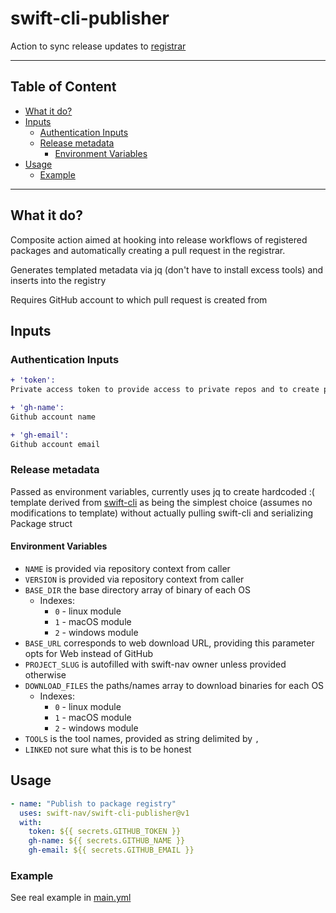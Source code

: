 # swift-cli-publisher

Action to sync release updates to [registrar](https://github.com/swift-nav/package-registry)

---

## Table of Content

- [What it do?](#what-it-do)
- [Inputs](#inputs)
    - [Authentication Inputs](#authentication-inputs)
    - [Release metadata](#release-metadata)
        - [Environment Variables](#environment-variables)
- [Usage](#usage)
    - [Example](#example)

---

## What it do?

Composite action aimed at hooking into release workflows of registered packages and
automatically creating a pull request in the registrar.

Generates templated metadata via jq (don't have to install excess tools) and inserts
into the registry

Requires GitHub account to which pull request is created from

## Inputs

### Authentication Inputs

```diff
+ 'token': 
Private access token to provide access to private repos and to create pull requests under

+ 'gh-name': 
Github account name

+ 'gh-email': 
Github account email
```

### Release metadata

Passed as environment variables, currently uses jq to create hardcoded :( template derived
from [swift-cli](https://github.com/swift-nav/swift-cli/blob/e6c6e72e76b89f99b2684ec6703dff0c60a3737b/swift/src/types.rs#L18)
as being the simplest choice (assumes no modifications to template) without actually pulling swift-cli
and serializing Package struct

#### Environment Variables

- `NAME` is provided via repository context from caller
- `VERSION` is provided via repository context from caller
- `BASE_DIR` the base directory array of binary of each OS
    - Indexes:
        - `0` - linux module
        - `1` - macOS module
        - `2` - windows module
- `BASE_URL` corresponds to web download URL, providing this parameter opts for Web instead of GitHub
- `PROJECT_SLUG` is autofilled with swift-nav owner unless provided otherwise
- `DOWNLOAD_FILES` the paths/names array to download binaries for each OS
    - Indexes:
        - `0` - linux module
        - `1` - macOS module
        - `2` - windows module
- `TOOLS` is the tool names, provided as string delimited by `,`
- `LINKED` not sure what this is to be honest

## Usage

```yml
- name: "Publish to package registry"
  uses: swift-nav/swift-cli-publisher@v1
  with:
    token: ${{ secrets.GITHUB_TOKEN }}
    gh-name: ${{ secrets.GITHUB_NAME }}
    gh-email: ${{ secrets.GITHUB_EMAIL }}
```

### Example

See real example in [main.yml](https://github.com/swift-nav/publish-test-adrian/blob/main/.github/workflows/main.yml)
